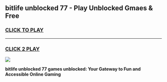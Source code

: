 
## bitlife unblocked 77 - Play Unblocked Gmaes & Free
<h3>
<a href="https://news.freeplayer.one?title=bitlife_unblocked_77&ref=16F">CLICK TO PLAY</a></h3>
<hr>

<h3>
<a href="https://news.freeplayer.one?title=bitlife_unblocked_77&ref=16F">CLICK 2 PLAY</a>
  
</h3>

<a href="https://news.freeplayer.one?title=bitlife_unblocked_77&ref=16F/"><img src="https://clearcache.store/games.png"></a>


**bitlife unblocked 77 games unblocked: Your Gateway to Fun and Accessible Online Gaming**
